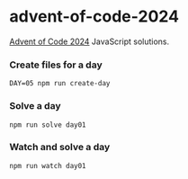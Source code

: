 # advent-of-code-2024
[Advent of Code 2024](https://adventofcode.com/2024) JavaScript solutions.

### Create files for a day
```console
DAY=05 npm run create-day
```

### Solve a day
```console
npm run solve day01
```

### Watch and solve a day
```console
npm run watch day01
```
